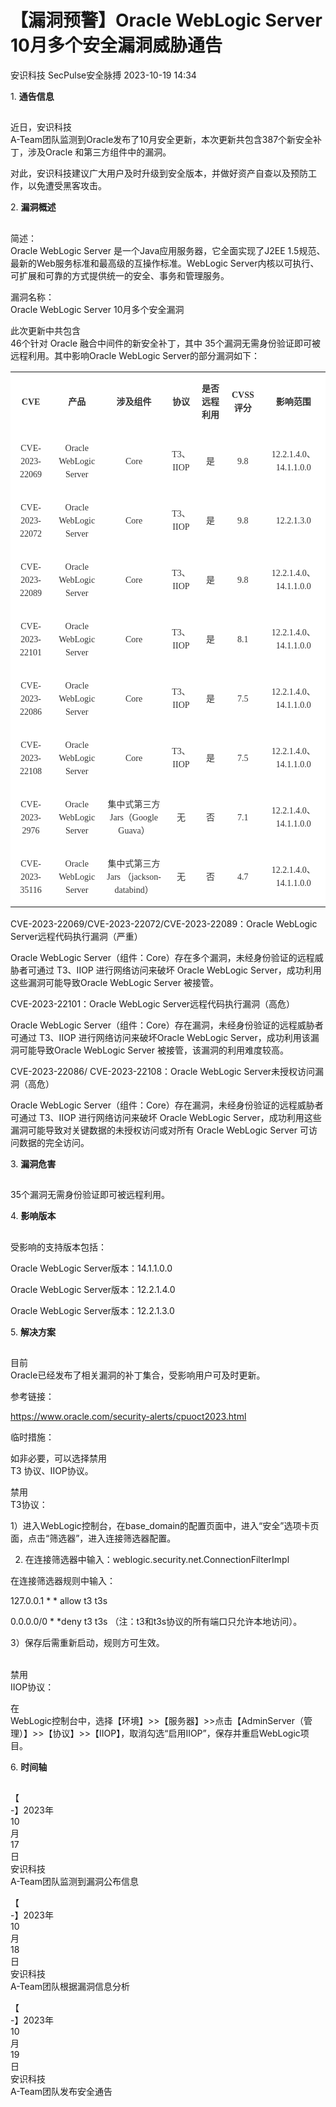 #  【漏洞预警】Oracle WebLogic Server 10月多个安全漏洞威胁通告   
安识科技  SecPulse安全脉搏   2023-10-19 14:34  
  
1. **通告信息**  
  
  
##   
  
近日，安识科技  
A-Team团队监测到Oracle发布了10月安全更新，本次更新共包含387个新安全补丁，涉及Oracle 和第三方组件中的漏洞。  
  
对此，安识科技建议广大用户及时升级到安全版本，并做好资产自查以及预防工作，以免遭受黑客攻击。  
  
2. **漏洞概述**  
  
  
##   
  
简述：  
Oracle WebLogic Server 是一个Java应用服务器，它全面实现了J2EE 1.5规范、最新的Web服务标准和最高级的互操作标准。WebLogic Server内核以可执行、可扩展和可靠的方式提供统一的安全、事务和管理服务。  
  
漏洞名称：  
Oracle WebLogic Server 10月多个安全漏洞  
  
此次更新中共包含  
46个针对 Oracle 融合中间件的新安全补丁，其中 35个漏洞无需身份验证即可被远程利用。其中影响Oracle WebLogic Server的部分漏洞如下：  
<table><tbody><tr><td width="56" valign="center" style="padding: 0pt 5.25pt;border-width: 2.25pt 1.5pt 1.5pt 2.25pt;border-color: windowtext;background: rgb(255, 255, 255);"><p style="text-align:center;line-height:15.7500pt;"><strong><span style="font-family: 微软雅黑;color: rgb(51, 51, 51);font-size: 10.5pt;"><span style="font-family:微软雅黑;">CVE</span></span></strong><span style="font-family:微软雅黑;mso-bidi-font-family:宋体;color:rgb(51,51,51);font-size:10.5000pt;"><o:p></o:p></span></p></td><td width="71" valign="center" style="padding: 0pt 5.25pt;border-left: none;border-right-width: 1.5pt;border-right-color: windowtext;border-top-width: 2.25pt;border-top-color: windowtext;border-bottom-width: 1.5pt;border-bottom-color: windowtext;background: rgb(255, 255, 255);"><p style="text-align:center;line-height:15.7500pt;"><strong><span style="font-family: 微软雅黑;color: rgb(51, 51, 51);font-size: 10.5pt;"><span style="font-family:微软雅黑;">产品</span></span></strong><span style="font-family:微软雅黑;mso-bidi-font-family:宋体;color:rgb(51,51,51);font-size:10.5000pt;"><o:p></o:p></span></p></td><td width="85" valign="center" style="padding: 0pt 5.25pt;border-left: none;border-right-width: 1.5pt;border-right-color: windowtext;border-top-width: 2.25pt;border-top-color: windowtext;border-bottom-width: 1.5pt;border-bottom-color: windowtext;background: rgb(255, 255, 255);"><p style="text-align:center;line-height:15.7500pt;"><strong><span style="font-family: 微软雅黑;color: rgb(51, 51, 51);font-size: 10.5pt;"><span style="font-family:微软雅黑;">涉及组件</span></span></strong><span style="font-family:微软雅黑;mso-bidi-font-family:宋体;color:rgb(51,51,51);font-size:10.5000pt;"><o:p></o:p></span></p></td><td width="38" valign="center" style="padding: 0pt 5.25pt;border-left: none;border-right-width: 1.5pt;border-right-color: windowtext;border-top-width: 2.25pt;border-top-color: windowtext;border-bottom-width: 1.5pt;border-bottom-color: windowtext;background: rgb(255, 255, 255);"><p style="text-align:center;line-height:15.7500pt;"><strong><span style="font-family: 微软雅黑;color: rgb(51, 51, 51);font-size: 10.5pt;"><span style="font-family:微软雅黑;">协议</span></span></strong><span style="font-family:微软雅黑;mso-bidi-font-family:宋体;color:rgb(51,51,51);font-size:10.5000pt;"><o:p></o:p></span></p></td><td width="35" valign="center" style="padding: 0pt 5.25pt;border-left: none;border-right-width: 1.5pt;border-right-color: windowtext;border-top-width: 2.25pt;border-top-color: windowtext;border-bottom-width: 1.5pt;border-bottom-color: windowtext;background: rgb(255, 255, 255);"><p style="text-align:center;line-height:15.7500pt;"><strong><span style="font-family: 微软雅黑;color: rgb(51, 51, 51);font-size: 10.5pt;"><span style="font-family:微软雅黑;">是否远程利用</span></span></strong><span style="font-family:微软雅黑;mso-bidi-font-family:宋体;color:rgb(51,51,51);font-size:10.5000pt;"><o:p></o:p></span></p></td><td width="48" valign="center" style="padding: 0pt 5.25pt;border-left: none;border-right-width: 1.5pt;border-right-color: windowtext;border-top-width: 2.25pt;border-top-color: windowtext;border-bottom-width: 1.5pt;border-bottom-color: windowtext;background: rgb(255, 255, 255);"><p style="text-align:center;line-height:15.7500pt;"><strong><span style="font-family: 微软雅黑;color: rgb(51, 51, 51);font-size: 10.5pt;"><span style="font-family:微软雅黑;">CVSS评分</span></span></strong><span style="font-family:微软雅黑;mso-bidi-font-family:宋体;color:rgb(51,51,51);font-size:10.5000pt;"><o:p></o:p></span></p></td><td width="94" valign="center" style="padding: 0pt 5.25pt;border-left: none;border-right-width: 2.25pt;border-right-color: windowtext;border-top-width: 2.25pt;border-top-color: windowtext;border-bottom-width: 1.5pt;border-bottom-color: windowtext;background: rgb(255, 255, 255);"><p style="text-align:center;line-height:15.7500pt;"><strong><span style="font-family: 微软雅黑;color: rgb(51, 51, 51);font-size: 10.5pt;"><span style="font-family:微软雅黑;">影响范围</span></span></strong><span style="font-family:微软雅黑;mso-bidi-font-family:宋体;color:rgb(51,51,51);font-size:10.5000pt;"><o:p></o:p></span></p></td></tr><tr><td width="56" valign="center" style="padding: 0pt 5.25pt;border-left-width: 2.25pt;border-left-color: windowtext;border-right-width: 1.5pt;border-right-color: windowtext;border-top: none;border-bottom-width: 1.5pt;border-bottom-color: windowtext;background: rgb(255, 255, 255);"><p style="text-align:center;line-height:15.7500pt;"><span style="font-family:微软雅黑;mso-bidi-font-family:宋体;color:rgb(51,51,51);font-size:10.5000pt;"><span style="font-family:微软雅黑;">CVE-2023-22069</span></span><span style="font-family:微软雅黑;mso-bidi-font-family:宋体;color:rgb(51,51,51);font-size:10.5000pt;"><o:p></o:p></span></p></td><td width="71" valign="center" style="padding: 0pt 5.25pt;border-left: none;border-right-width: 1.5pt;border-right-color: windowtext;border-top: none;border-bottom-width: 1.5pt;border-bottom-color: windowtext;background: rgb(255, 255, 255);"><p style="text-align:center;line-height:15.7500pt;"><span style="font-family:微软雅黑;mso-bidi-font-family:宋体;color:rgb(51,51,51);font-size:10.5000pt;"><span style="font-family:微软雅黑;">Oracle WebLogic Server</span></span><span style="font-family:微软雅黑;mso-bidi-font-family:宋体;color:rgb(51,51,51);font-size:10.5000pt;"><o:p></o:p></span></p></td><td width="85" valign="center" style="padding: 0pt 5.25pt;border-left: none;border-right-width: 1.5pt;border-right-color: windowtext;border-top: none;border-bottom-width: 1.5pt;border-bottom-color: windowtext;background: rgb(255, 255, 255);"><p style="text-align:center;line-height:15.7500pt;"><span style="font-family:微软雅黑;mso-bidi-font-family:宋体;color:rgb(51,51,51);font-size:10.5000pt;"><span style="font-family:微软雅黑;">Core</span></span><span style="font-family:微软雅黑;mso-bidi-font-family:宋体;color:rgb(51,51,51);font-size:10.5000pt;"><o:p></o:p></span></p></td><td width="38" valign="center" style="padding: 0pt 5.25pt;border-left: none;border-right-width: 1.5pt;border-right-color: windowtext;border-top: none;border-bottom-width: 1.5pt;border-bottom-color: windowtext;background: rgb(255, 255, 255);"><p style="text-align:center;line-height:15.7500pt;"><span style="font-family:微软雅黑;mso-bidi-font-family:宋体;color:rgb(51,51,51);font-size:10.5000pt;"><span style="font-family:微软雅黑;">T3、IIOP</span></span><span style="font-family:微软雅黑;mso-bidi-font-family:宋体;color:rgb(51,51,51);font-size:10.5000pt;"><o:p></o:p></span></p></td><td width="35" valign="center" style="padding: 0pt 5.25pt;border-left: none;border-right-width: 1.5pt;border-right-color: windowtext;border-top: none;border-bottom-width: 1.5pt;border-bottom-color: windowtext;background: rgb(255, 255, 255);"><p style="text-align:center;line-height:15.7500pt;"><span style="font-family:微软雅黑;mso-bidi-font-family:宋体;color:rgb(51,51,51);font-size:10.5000pt;"><span style="font-family:微软雅黑;">是</span></span><span style="font-family:微软雅黑;mso-bidi-font-family:宋体;color:rgb(51,51,51);font-size:10.5000pt;"><o:p></o:p></span></p></td><td width="48" valign="center" style="padding: 0pt 5.25pt;border-left: none;border-right-width: 1.5pt;border-right-color: windowtext;border-top: none;border-bottom-width: 1.5pt;border-bottom-color: windowtext;background: rgb(255, 255, 255);"><p style="text-align:center;line-height:15.7500pt;"><span style="font-family:微软雅黑;mso-bidi-font-family:宋体;color:rgb(51,51,51);font-size:10.5000pt;"><span style="font-family:微软雅黑;">9.8</span></span><span style="font-family:微软雅黑;mso-bidi-font-family:宋体;color:rgb(51,51,51);font-size:10.5000pt;"><o:p></o:p></span></p></td><td width="94" valign="center" style="padding: 0pt 5.25pt;border-left: none;border-right-width: 2.25pt;border-right-color: windowtext;border-top: none;border-bottom-width: 1.5pt;border-bottom-color: windowtext;background: rgb(255, 255, 255);"><p style="text-align:center;line-height:15.7500pt;"><span style="font-family:微软雅黑;mso-bidi-font-family:宋体;color:rgb(51,51,51);font-size:10.5000pt;"><span style="font-family:微软雅黑;">12.2.1.4.0、14.1.1.0.0</span></span><span style="font-family:微软雅黑;mso-bidi-font-family:宋体;color:rgb(51,51,51);font-size:10.5000pt;"><o:p></o:p></span></p></td></tr><tr><td width="56" valign="center" style="padding: 0pt 5.25pt;border-left-width: 2.25pt;border-left-color: windowtext;border-right-width: 1.5pt;border-right-color: windowtext;border-top: none;border-bottom-width: 1.5pt;border-bottom-color: windowtext;background: rgb(255, 255, 255);"><p style="text-align:center;line-height:15.7500pt;"><span style="font-family:微软雅黑;mso-bidi-font-family:宋体;color:rgb(51,51,51);font-size:10.5000pt;"><span style="font-family:微软雅黑;">CVE-2023-22072</span></span><span style="font-family:微软雅黑;mso-bidi-font-family:宋体;color:rgb(51,51,51);font-size:10.5000pt;"><o:p></o:p></span></p></td><td width="71" valign="center" style="padding: 0pt 5.25pt;border-left: none;border-right-width: 1.5pt;border-right-color: windowtext;border-top: none;border-bottom-width: 1.5pt;border-bottom-color: windowtext;background: rgb(255, 255, 255);"><p style="text-align:center;line-height:15.7500pt;"><span style="font-family:微软雅黑;mso-bidi-font-family:宋体;color:rgb(51,51,51);font-size:10.5000pt;"><span style="font-family:微软雅黑;">Oracle WebLogic Server</span></span><span style="font-family:微软雅黑;mso-bidi-font-family:宋体;color:rgb(51,51,51);font-size:10.5000pt;"><o:p></o:p></span></p></td><td width="85" valign="center" style="padding: 0pt 5.25pt;border-left: none;border-right-width: 1.5pt;border-right-color: windowtext;border-top: none;border-bottom-width: 1.5pt;border-bottom-color: windowtext;background: rgb(255, 255, 255);"><p style="text-align:center;line-height:15.7500pt;"><span style="font-family:微软雅黑;mso-bidi-font-family:宋体;color:rgb(51,51,51);font-size:10.5000pt;"><span style="font-family:微软雅黑;">Core</span></span><span style="font-family:微软雅黑;mso-bidi-font-family:宋体;color:rgb(51,51,51);font-size:10.5000pt;"><o:p></o:p></span></p></td><td width="38" valign="center" style="padding: 0pt 5.25pt;border-left: none;border-right-width: 1.5pt;border-right-color: windowtext;border-top: none;border-bottom-width: 1.5pt;border-bottom-color: windowtext;background: rgb(255, 255, 255);"><p style="text-align:center;line-height:15.7500pt;"><span style="font-family:微软雅黑;mso-bidi-font-family:宋体;color:rgb(51,51,51);font-size:10.5000pt;"><span style="font-family:微软雅黑;">T3、IIOP</span></span><span style="font-family:微软雅黑;mso-bidi-font-family:宋体;color:rgb(51,51,51);font-size:10.5000pt;"><o:p></o:p></span></p></td><td width="35" valign="center" style="padding: 0pt 5.25pt;border-left: none;border-right-width: 1.5pt;border-right-color: windowtext;border-top: none;border-bottom-width: 1.5pt;border-bottom-color: windowtext;background: rgb(255, 255, 255);"><p style="text-align:center;line-height:15.7500pt;"><span style="font-family:微软雅黑;mso-bidi-font-family:宋体;color:rgb(51,51,51);font-size:10.5000pt;"><span style="font-family:微软雅黑;">是</span></span><span style="font-family:微软雅黑;mso-bidi-font-family:宋体;color:rgb(51,51,51);font-size:10.5000pt;"><o:p></o:p></span></p></td><td width="48" valign="center" style="padding: 0pt 5.25pt;border-left: none;border-right-width: 1.5pt;border-right-color: windowtext;border-top: none;border-bottom-width: 1.5pt;border-bottom-color: windowtext;background: rgb(255, 255, 255);"><p style="text-align:center;line-height:15.7500pt;"><span style="font-family:微软雅黑;mso-bidi-font-family:宋体;color:rgb(51,51,51);font-size:10.5000pt;"><span style="font-family:微软雅黑;">9.8</span></span><span style="font-family:微软雅黑;mso-bidi-font-family:宋体;color:rgb(51,51,51);font-size:10.5000pt;"><o:p></o:p></span></p></td><td width="94" valign="center" style="padding: 0pt 5.25pt;border-left: none;border-right-width: 2.25pt;border-right-color: windowtext;border-top: none;border-bottom-width: 1.5pt;border-bottom-color: windowtext;background: rgb(255, 255, 255);"><p style="text-align:center;line-height:15.7500pt;"><span style="font-family:微软雅黑;mso-bidi-font-family:宋体;color:rgb(51,51,51);font-size:10.5000pt;"><span style="font-family:微软雅黑;">12.2.1.3.0</span></span><span style="font-family:微软雅黑;mso-bidi-font-family:宋体;color:rgb(51,51,51);font-size:10.5000pt;"><o:p></o:p></span></p></td></tr><tr><td width="56" valign="center" style="padding: 0pt 5.25pt;border-left-width: 2.25pt;border-left-color: windowtext;border-right-width: 1.5pt;border-right-color: windowtext;border-top: none;border-bottom-width: 1.5pt;border-bottom-color: windowtext;background: rgb(255, 255, 255);"><p style="text-align:center;line-height:15.7500pt;"><span style="font-family:微软雅黑;mso-bidi-font-family:宋体;color:rgb(51,51,51);font-size:10.5000pt;"><span style="font-family:微软雅黑;">CVE-2023-22089</span></span><span style="font-family:微软雅黑;mso-bidi-font-family:宋体;color:rgb(51,51,51);font-size:10.5000pt;"><o:p></o:p></span></p></td><td width="71" valign="center" style="padding: 0pt 5.25pt;border-left: none;border-right-width: 1.5pt;border-right-color: windowtext;border-top: none;border-bottom-width: 1.5pt;border-bottom-color: windowtext;background: rgb(255, 255, 255);"><p style="text-align:center;line-height:15.7500pt;"><span style="font-family:微软雅黑;mso-bidi-font-family:宋体;color:rgb(51,51,51);font-size:10.5000pt;"><span style="font-family:微软雅黑;">Oracle WebLogic Server</span></span><span style="font-family:微软雅黑;mso-bidi-font-family:宋体;color:rgb(51,51,51);font-size:10.5000pt;"><o:p></o:p></span></p></td><td width="85" valign="center" style="padding: 0pt 5.25pt;border-left: none;border-right-width: 1.5pt;border-right-color: windowtext;border-top: none;border-bottom-width: 1.5pt;border-bottom-color: windowtext;background: rgb(255, 255, 255);"><p style="text-align:center;line-height:15.7500pt;"><span style="font-family:微软雅黑;mso-bidi-font-family:宋体;color:rgb(51,51,51);font-size:10.5000pt;"><span style="font-family:微软雅黑;">Core</span></span><span style="font-family:微软雅黑;mso-bidi-font-family:宋体;color:rgb(51,51,51);font-size:10.5000pt;"><o:p></o:p></span></p></td><td width="38" valign="center" style="padding: 0pt 5.25pt;border-left: none;border-right-width: 1.5pt;border-right-color: windowtext;border-top: none;border-bottom-width: 1.5pt;border-bottom-color: windowtext;background: rgb(255, 255, 255);"><p style="text-align:center;line-height:15.7500pt;"><span style="font-family:微软雅黑;mso-bidi-font-family:宋体;color:rgb(51,51,51);font-size:10.5000pt;"><span style="font-family:微软雅黑;">T3、IIOP</span></span><span style="font-family:微软雅黑;mso-bidi-font-family:宋体;color:rgb(51,51,51);font-size:10.5000pt;"><o:p></o:p></span></p></td><td width="35" valign="center" style="padding: 0pt 5.25pt;border-left: none;border-right-width: 1.5pt;border-right-color: windowtext;border-top: none;border-bottom-width: 1.5pt;border-bottom-color: windowtext;background: rgb(255, 255, 255);"><p style="text-align:center;line-height:15.7500pt;"><span style="font-family:微软雅黑;mso-bidi-font-family:宋体;color:rgb(51,51,51);font-size:10.5000pt;"><span style="font-family:微软雅黑;">是</span></span><span style="font-family:微软雅黑;mso-bidi-font-family:宋体;color:rgb(51,51,51);font-size:10.5000pt;"><o:p></o:p></span></p></td><td width="48" valign="center" style="padding: 0pt 5.25pt;border-left: none;border-right-width: 1.5pt;border-right-color: windowtext;border-top: none;border-bottom-width: 1.5pt;border-bottom-color: windowtext;background: rgb(255, 255, 255);"><p style="text-align:center;line-height:15.7500pt;"><span style="font-family:微软雅黑;mso-bidi-font-family:宋体;color:rgb(51,51,51);font-size:10.5000pt;"><span style="font-family:微软雅黑;">9.8</span></span><span style="font-family:微软雅黑;mso-bidi-font-family:宋体;color:rgb(51,51,51);font-size:10.5000pt;"><o:p></o:p></span></p></td><td width="94" valign="center" style="padding: 0pt 5.25pt;border-left: none;border-right-width: 2.25pt;border-right-color: windowtext;border-top: none;border-bottom-width: 1.5pt;border-bottom-color: windowtext;background: rgb(255, 255, 255);"><p style="text-align:center;line-height:15.7500pt;"><span style="font-family:微软雅黑;mso-bidi-font-family:宋体;color:rgb(51,51,51);font-size:10.5000pt;"><span style="font-family:微软雅黑;">12.2.1.4.0、14.1.1.0.0</span></span><span style="font-family:微软雅黑;mso-bidi-font-family:宋体;color:rgb(51,51,51);font-size:10.5000pt;"><o:p></o:p></span></p></td></tr><tr><td width="56" valign="center" style="padding: 0pt 5.25pt;border-left-width: 2.25pt;border-left-color: windowtext;border-right-width: 1.5pt;border-right-color: windowtext;border-top: none;border-bottom-width: 1.5pt;border-bottom-color: windowtext;background: rgb(255, 255, 255);"><p style="text-align:center;line-height:15.7500pt;"><span style="font-family:微软雅黑;mso-bidi-font-family:宋体;color:rgb(51,51,51);font-size:10.5000pt;"><span style="font-family:微软雅黑;">CVE-2023-22101</span></span><span style="font-family:微软雅黑;mso-bidi-font-family:宋体;color:rgb(51,51,51);font-size:10.5000pt;"><o:p></o:p></span></p></td><td width="71" valign="center" style="padding: 0pt 5.25pt;border-left: none;border-right-width: 1.5pt;border-right-color: windowtext;border-top: none;border-bottom-width: 1.5pt;border-bottom-color: windowtext;background: rgb(255, 255, 255);"><p style="text-align:center;line-height:15.7500pt;"><span style="font-family:微软雅黑;mso-bidi-font-family:宋体;color:rgb(51,51,51);font-size:10.5000pt;"><span style="font-family:微软雅黑;">Oracle WebLogic Server</span></span><span style="font-family:微软雅黑;mso-bidi-font-family:宋体;color:rgb(51,51,51);font-size:10.5000pt;"><o:p></o:p></span></p></td><td width="85" valign="center" style="padding: 0pt 5.25pt;border-left: none;border-right-width: 1.5pt;border-right-color: windowtext;border-top: none;border-bottom-width: 1.5pt;border-bottom-color: windowtext;background: rgb(255, 255, 255);"><p style="text-align:center;line-height:15.7500pt;"><span style="font-family:微软雅黑;mso-bidi-font-family:宋体;color:rgb(51,51,51);font-size:10.5000pt;"><span style="font-family:微软雅黑;">Core</span></span><span style="font-family:微软雅黑;mso-bidi-font-family:宋体;color:rgb(51,51,51);font-size:10.5000pt;"><o:p></o:p></span></p></td><td width="38" valign="center" style="padding: 0pt 5.25pt;border-left: none;border-right-width: 1.5pt;border-right-color: windowtext;border-top: none;border-bottom-width: 1.5pt;border-bottom-color: windowtext;background: rgb(255, 255, 255);"><p style="text-align:center;line-height:15.7500pt;"><span style="font-family:微软雅黑;mso-bidi-font-family:宋体;color:rgb(51,51,51);font-size:10.5000pt;"><span style="font-family:微软雅黑;">T3、IIOP</span></span><span style="font-family:微软雅黑;mso-bidi-font-family:宋体;color:rgb(51,51,51);font-size:10.5000pt;"><o:p></o:p></span></p></td><td width="35" valign="center" style="padding: 0pt 5.25pt;border-left: none;border-right-width: 1.5pt;border-right-color: windowtext;border-top: none;border-bottom-width: 1.5pt;border-bottom-color: windowtext;background: rgb(255, 255, 255);"><p style="text-align:center;line-height:15.7500pt;"><span style="font-family:微软雅黑;mso-bidi-font-family:宋体;color:rgb(51,51,51);font-size:10.5000pt;"><span style="font-family:微软雅黑;">是</span></span><span style="font-family:微软雅黑;mso-bidi-font-family:宋体;color:rgb(51,51,51);font-size:10.5000pt;"><o:p></o:p></span></p></td><td width="48" valign="center" style="padding: 0pt 5.25pt;border-left: none;border-right-width: 1.5pt;border-right-color: windowtext;border-top: none;border-bottom-width: 1.5pt;border-bottom-color: windowtext;background: rgb(255, 255, 255);"><p style="text-align:center;line-height:15.7500pt;"><span style="font-family:微软雅黑;mso-bidi-font-family:宋体;color:rgb(51,51,51);font-size:10.5000pt;"><span style="font-family:微软雅黑;">8.1</span></span><span style="font-family:微软雅黑;mso-bidi-font-family:宋体;color:rgb(51,51,51);font-size:10.5000pt;"><o:p></o:p></span></p></td><td width="94" valign="center" style="padding: 0pt 5.25pt;border-left: none;border-right-width: 2.25pt;border-right-color: windowtext;border-top: none;border-bottom-width: 1.5pt;border-bottom-color: windowtext;background: rgb(255, 255, 255);"><p style="text-align:center;line-height:15.7500pt;"><span style="font-family:微软雅黑;mso-bidi-font-family:宋体;color:rgb(51,51,51);font-size:10.5000pt;"><span style="font-family:微软雅黑;">12.2.1.4.0、14.1.1.0.0</span></span><span style="font-family:微软雅黑;mso-bidi-font-family:宋体;color:rgb(51,51,51);font-size:10.5000pt;"><o:p></o:p></span></p></td></tr><tr><td width="56" valign="center" style="padding: 0pt 5.25pt;border-left-width: 2.25pt;border-left-color: windowtext;border-right-width: 1.5pt;border-right-color: windowtext;border-top: none;border-bottom-width: 1.5pt;border-bottom-color: windowtext;background: rgb(255, 255, 255);"><p style="text-align:center;line-height:15.7500pt;"><span style="font-family:微软雅黑;mso-bidi-font-family:宋体;color:rgb(51,51,51);font-size:10.5000pt;"><span style="font-family:微软雅黑;">CVE-2023-22086</span></span><span style="font-family:微软雅黑;mso-bidi-font-family:宋体;color:rgb(51,51,51);font-size:10.5000pt;"><o:p></o:p></span></p></td><td width="71" valign="center" style="padding: 0pt 5.25pt;border-left: none;border-right-width: 1.5pt;border-right-color: windowtext;border-top: none;border-bottom-width: 1.5pt;border-bottom-color: windowtext;background: rgb(255, 255, 255);"><p style="text-align:center;line-height:15.7500pt;"><span style="font-family:微软雅黑;mso-bidi-font-family:宋体;color:rgb(51,51,51);font-size:10.5000pt;"><span style="font-family:微软雅黑;">Oracle WebLogic Server</span></span><span style="font-family:微软雅黑;mso-bidi-font-family:宋体;color:rgb(51,51,51);font-size:10.5000pt;"><o:p></o:p></span></p></td><td width="85" valign="center" style="padding: 0pt 5.25pt;border-left: none;border-right-width: 1.5pt;border-right-color: windowtext;border-top: none;border-bottom-width: 1.5pt;border-bottom-color: windowtext;background: rgb(255, 255, 255);"><p style="text-align:center;line-height:15.7500pt;"><span style="font-family:微软雅黑;mso-bidi-font-family:宋体;color:rgb(51,51,51);font-size:10.5000pt;"><span style="font-family:微软雅黑;">Core</span></span><span style="font-family:微软雅黑;mso-bidi-font-family:宋体;color:rgb(51,51,51);font-size:10.5000pt;"><o:p></o:p></span></p></td><td width="38" valign="center" style="padding: 0pt 5.25pt;border-left: none;border-right-width: 1.5pt;border-right-color: windowtext;border-top: none;border-bottom-width: 1.5pt;border-bottom-color: windowtext;background: rgb(255, 255, 255);"><p style="text-align:center;line-height:15.7500pt;"><span style="font-family:微软雅黑;mso-bidi-font-family:宋体;color:rgb(51,51,51);font-size:10.5000pt;"><span style="font-family:微软雅黑;">T3、IIOP</span></span><span style="font-family:微软雅黑;mso-bidi-font-family:宋体;color:rgb(51,51,51);font-size:10.5000pt;"><o:p></o:p></span></p></td><td width="35" valign="center" style="padding: 0pt 5.25pt;border-left: none;border-right-width: 1.5pt;border-right-color: windowtext;border-top: none;border-bottom-width: 1.5pt;border-bottom-color: windowtext;background: rgb(255, 255, 255);"><p style="text-align:center;line-height:15.7500pt;"><span style="font-family:微软雅黑;mso-bidi-font-family:宋体;color:rgb(51,51,51);font-size:10.5000pt;"><span style="font-family:微软雅黑;">是</span></span><span style="font-family:微软雅黑;mso-bidi-font-family:宋体;color:rgb(51,51,51);font-size:10.5000pt;"><o:p></o:p></span></p></td><td width="48" valign="center" style="padding: 0pt 5.25pt;border-left: none;border-right-width: 1.5pt;border-right-color: windowtext;border-top: none;border-bottom-width: 1.5pt;border-bottom-color: windowtext;background: rgb(255, 255, 255);"><p style="text-align:center;line-height:15.7500pt;"><span style="font-family:微软雅黑;mso-bidi-font-family:宋体;color:rgb(51,51,51);font-size:10.5000pt;"><span style="font-family:微软雅黑;">7.5</span></span><span style="font-family:微软雅黑;mso-bidi-font-family:宋体;color:rgb(51,51,51);font-size:10.5000pt;"><o:p></o:p></span></p></td><td width="94" valign="center" style="padding: 0pt 5.25pt;border-left: none;border-right-width: 2.25pt;border-right-color: windowtext;border-top: none;border-bottom-width: 1.5pt;border-bottom-color: windowtext;background: rgb(255, 255, 255);"><p style="text-align:center;line-height:15.7500pt;"><span style="font-family:微软雅黑;mso-bidi-font-family:宋体;color:rgb(51,51,51);font-size:10.5000pt;"><span style="font-family:微软雅黑;">12.2.1.4.0、14.1.1.0.0</span></span><span style="font-family:微软雅黑;mso-bidi-font-family:宋体;color:rgb(51,51,51);font-size:10.5000pt;"><o:p></o:p></span></p></td></tr><tr><td width="56" valign="center" style="padding: 0pt 5.25pt;border-left-width: 2.25pt;border-left-color: windowtext;border-right-width: 1.5pt;border-right-color: windowtext;border-top: none;border-bottom-width: 1.5pt;border-bottom-color: windowtext;background: rgb(255, 255, 255);"><p style="text-align:center;line-height:15.7500pt;"><span style="font-family:微软雅黑;mso-bidi-font-family:宋体;color:rgb(51,51,51);font-size:10.5000pt;"><span style="font-family:微软雅黑;">CVE-2023-22108</span></span><span style="font-family:微软雅黑;mso-bidi-font-family:宋体;color:rgb(51,51,51);font-size:10.5000pt;"><o:p></o:p></span></p></td><td width="71" valign="center" style="padding: 0pt 5.25pt;border-left: none;border-right-width: 1.5pt;border-right-color: windowtext;border-top: none;border-bottom-width: 1.5pt;border-bottom-color: windowtext;background: rgb(255, 255, 255);"><p style="text-align:center;line-height:15.7500pt;"><span style="font-family:微软雅黑;mso-bidi-font-family:宋体;color:rgb(51,51,51);font-size:10.5000pt;"><span style="font-family:微软雅黑;">Oracle WebLogic Server</span></span><span style="font-family:微软雅黑;mso-bidi-font-family:宋体;color:rgb(51,51,51);font-size:10.5000pt;"><o:p></o:p></span></p></td><td width="85" valign="center" style="padding: 0pt 5.25pt;border-left: none;border-right-width: 1.5pt;border-right-color: windowtext;border-top: none;border-bottom-width: 1.5pt;border-bottom-color: windowtext;background: rgb(255, 255, 255);"><p style="text-align:center;line-height:15.7500pt;"><span style="font-family:微软雅黑;mso-bidi-font-family:宋体;color:rgb(51,51,51);font-size:10.5000pt;"><span style="font-family:微软雅黑;">Core</span></span><span style="font-family:微软雅黑;mso-bidi-font-family:宋体;color:rgb(51,51,51);font-size:10.5000pt;"><o:p></o:p></span></p></td><td width="38" valign="center" style="padding: 0pt 5.25pt;border-left: none;border-right-width: 1.5pt;border-right-color: windowtext;border-top: none;border-bottom-width: 1.5pt;border-bottom-color: windowtext;background: rgb(255, 255, 255);"><p style="text-align:center;line-height:15.7500pt;"><span style="font-family:微软雅黑;mso-bidi-font-family:宋体;color:rgb(51,51,51);font-size:10.5000pt;"><span style="font-family:微软雅黑;">T3、IIOP</span></span><span style="font-family:微软雅黑;mso-bidi-font-family:宋体;color:rgb(51,51,51);font-size:10.5000pt;"><o:p></o:p></span></p></td><td width="35" valign="center" style="padding: 0pt 5.25pt;border-left: none;border-right-width: 1.5pt;border-right-color: windowtext;border-top: none;border-bottom-width: 1.5pt;border-bottom-color: windowtext;background: rgb(255, 255, 255);"><p style="text-align:center;line-height:15.7500pt;"><span style="font-family:微软雅黑;mso-bidi-font-family:宋体;color:rgb(51,51,51);font-size:10.5000pt;"><span style="font-family:微软雅黑;">是</span></span><span style="font-family:微软雅黑;mso-bidi-font-family:宋体;color:rgb(51,51,51);font-size:10.5000pt;"><o:p></o:p></span></p></td><td width="48" valign="center" style="padding: 0pt 5.25pt;border-left: none;border-right-width: 1.5pt;border-right-color: windowtext;border-top: none;border-bottom-width: 1.5pt;border-bottom-color: windowtext;background: rgb(255, 255, 255);"><p style="text-align:center;line-height:15.7500pt;"><span style="font-family:微软雅黑;mso-bidi-font-family:宋体;color:rgb(51,51,51);font-size:10.5000pt;"><span style="font-family:微软雅黑;">7.5</span></span><span style="font-family:微软雅黑;mso-bidi-font-family:宋体;color:rgb(51,51,51);font-size:10.5000pt;"><o:p></o:p></span></p></td><td width="94" valign="center" style="padding: 0pt 5.25pt;border-left: none;border-right-width: 2.25pt;border-right-color: windowtext;border-top: none;border-bottom-width: 1.5pt;border-bottom-color: windowtext;background: rgb(255, 255, 255);"><p style="text-align:center;line-height:15.7500pt;"><span style="font-family:微软雅黑;mso-bidi-font-family:宋体;color:rgb(51,51,51);font-size:10.5000pt;"><span style="font-family:微软雅黑;">12.2.1.4.0、14.1.1.0.0</span></span><span style="font-family:微软雅黑;mso-bidi-font-family:宋体;color:rgb(51,51,51);font-size:10.5000pt;"><o:p></o:p></span></p></td></tr><tr><td width="56" valign="center" style="padding: 0pt 5.25pt;border-left-width: 2.25pt;border-left-color: windowtext;border-right-width: 1.5pt;border-right-color: windowtext;border-top: none;border-bottom-width: 1.5pt;border-bottom-color: windowtext;background: rgb(255, 255, 255);"><p style="text-align:center;line-height:15.7500pt;"><span style="font-family:微软雅黑;mso-bidi-font-family:宋体;color:rgb(51,51,51);font-size:10.5000pt;"><span style="font-family:微软雅黑;">CVE-2023-2976</span></span><span style="font-family:微软雅黑;mso-bidi-font-family:宋体;color:rgb(51,51,51);font-size:10.5000pt;"><o:p></o:p></span></p></td><td width="71" valign="center" style="padding: 0pt 5.25pt;border-left: none;border-right-width: 1.5pt;border-right-color: windowtext;border-top: none;border-bottom-width: 1.5pt;border-bottom-color: windowtext;background: rgb(255, 255, 255);"><p style="text-align:center;line-height:15.7500pt;"><span style="font-family:微软雅黑;mso-bidi-font-family:宋体;color:rgb(51,51,51);font-size:10.5000pt;"><span style="font-family:微软雅黑;">Oracle WebLogic Server</span></span><span style="font-family:微软雅黑;mso-bidi-font-family:宋体;color:rgb(51,51,51);font-size:10.5000pt;"><o:p></o:p></span></p></td><td width="85" valign="center" style="padding: 0pt 5.25pt;border-left: none;border-right-width: 1.5pt;border-right-color: windowtext;border-top: none;border-bottom-width: 1.5pt;border-bottom-color: windowtext;background: rgb(255, 255, 255);"><p style="text-align:center;line-height:15.7500pt;"><span style="font-family:微软雅黑;mso-bidi-font-family:宋体;color:rgb(51,51,51);font-size:10.5000pt;"><span style="font-family:微软雅黑;">集中式第三方</span><span style="font-family:微软雅黑;">Jars（Google Guava）</span></span><span style="font-family:微软雅黑;mso-bidi-font-family:宋体;color:rgb(51,51,51);font-size:10.5000pt;"><o:p></o:p></span></p></td><td width="38" valign="center" style="padding: 0pt 5.25pt;border-left: none;border-right-width: 1.5pt;border-right-color: windowtext;border-top: none;border-bottom-width: 1.5pt;border-bottom-color: windowtext;background: rgb(255, 255, 255);"><p style="text-align:center;line-height:15.7500pt;"><span style="font-family:微软雅黑;mso-bidi-font-family:宋体;color:rgb(51,51,51);font-size:10.5000pt;"><span style="font-family:微软雅黑;">无</span></span><span style="font-family:微软雅黑;mso-bidi-font-family:宋体;color:rgb(51,51,51);font-size:10.5000pt;"><o:p></o:p></span></p></td><td width="35" valign="center" style="padding: 0pt 5.25pt;border-left: none;border-right-width: 1.5pt;border-right-color: windowtext;border-top: none;border-bottom-width: 1.5pt;border-bottom-color: windowtext;background: rgb(255, 255, 255);"><p style="text-align:center;line-height:15.7500pt;"><span style="font-family:微软雅黑;mso-bidi-font-family:宋体;color:rgb(51,51,51);font-size:10.5000pt;"><span style="font-family:微软雅黑;">否</span></span><span style="font-family:微软雅黑;mso-bidi-font-family:宋体;color:rgb(51,51,51);font-size:10.5000pt;"><o:p></o:p></span></p></td><td width="48" valign="center" style="padding: 0pt 5.25pt;border-left: none;border-right-width: 1.5pt;border-right-color: windowtext;border-top: none;border-bottom-width: 1.5pt;border-bottom-color: windowtext;background: rgb(255, 255, 255);"><p style="text-align:center;line-height:15.7500pt;"><span style="font-family:微软雅黑;mso-bidi-font-family:宋体;color:rgb(51,51,51);font-size:10.5000pt;"><span style="font-family:微软雅黑;">7.1</span></span><span style="font-family:微软雅黑;mso-bidi-font-family:宋体;color:rgb(51,51,51);font-size:10.5000pt;"><o:p></o:p></span></p></td><td width="94" valign="center" style="padding: 0pt 5.25pt;border-left: none;border-right-width: 2.25pt;border-right-color: windowtext;border-top: none;border-bottom-width: 1.5pt;border-bottom-color: windowtext;background: rgb(255, 255, 255);"><p style="text-align:center;line-height:15.7500pt;"><span style="font-family:微软雅黑;mso-bidi-font-family:宋体;color:rgb(51,51,51);font-size:10.5000pt;"><span style="font-family:微软雅黑;">12.2.1.4.0、14.1.1.0.0</span></span><span style="font-family:微软雅黑;mso-bidi-font-family:宋体;color:rgb(51,51,51);font-size:10.5000pt;"><o:p></o:p></span></p></td></tr><tr><td width="56" valign="center" style="padding: 0pt 5.25pt;border-left-width: 2.25pt;border-left-color: windowtext;border-right-width: 1.5pt;border-right-color: windowtext;border-top: none;border-bottom-width: 2.25pt;border-bottom-color: windowtext;background: rgb(255, 255, 255);"><p style="text-align:center;line-height:15.7500pt;"><span style="font-family:微软雅黑;mso-bidi-font-family:宋体;color:rgb(51,51,51);font-size:10.5000pt;"><span style="font-family:微软雅黑;">CVE-2023-35116</span></span><span style="font-family:微软雅黑;mso-bidi-font-family:宋体;color:rgb(51,51,51);font-size:10.5000pt;"><o:p></o:p></span></p></td><td width="71" valign="center" style="padding: 0pt 5.25pt;border-left: none;border-right-width: 1.5pt;border-right-color: windowtext;border-top: none;border-bottom-width: 2.25pt;border-bottom-color: windowtext;background: rgb(255, 255, 255);"><p style="text-align:center;line-height:15.7500pt;"><span style="font-family:微软雅黑;mso-bidi-font-family:宋体;color:rgb(51,51,51);font-size:10.5000pt;"><span style="font-family:微软雅黑;">Oracle WebLogic Server</span></span><span style="font-family:微软雅黑;mso-bidi-font-family:宋体;color:rgb(51,51,51);font-size:10.5000pt;"><o:p></o:p></span></p></td><td width="85" valign="center" style="padding: 0pt 5.25pt;border-left: none;border-right-width: 1.5pt;border-right-color: windowtext;border-top: none;border-bottom-width: 2.25pt;border-bottom-color: windowtext;background: rgb(255, 255, 255);"><p style="text-align:center;line-height:15.7500pt;"><span style="font-family:微软雅黑;mso-bidi-font-family:宋体;color:rgb(51,51,51);font-size:10.5000pt;"><span style="font-family:微软雅黑;">集中式第三方</span><span style="font-family:微软雅黑;">Jars （jackson-databind）</span></span><span style="font-family:微软雅黑;mso-bidi-font-family:宋体;color:rgb(51,51,51);font-size:10.5000pt;"><o:p></o:p></span></p></td><td width="38" valign="center" style="padding: 0pt 5.25pt;border-left: none;border-right-width: 1.5pt;border-right-color: windowtext;border-top: none;border-bottom-width: 2.25pt;border-bottom-color: windowtext;background: rgb(255, 255, 255);"><p style="text-align:center;line-height:15.7500pt;"><span style="font-family:微软雅黑;mso-bidi-font-family:宋体;color:rgb(51,51,51);font-size:10.5000pt;"><span style="font-family:微软雅黑;">无</span></span><span style="font-family:微软雅黑;mso-bidi-font-family:宋体;color:rgb(51,51,51);font-size:10.5000pt;"><o:p></o:p></span></p></td><td width="35" valign="center" style="padding: 0pt 5.25pt;border-left: none;border-right-width: 1.5pt;border-right-color: windowtext;border-top: none;border-bottom-width: 2.25pt;border-bottom-color: windowtext;background: rgb(255, 255, 255);"><p style="text-align:center;line-height:15.7500pt;"><span style="font-family:微软雅黑;mso-bidi-font-family:宋体;color:rgb(51,51,51);font-size:10.5000pt;"><span style="font-family:微软雅黑;">否</span></span><span style="font-family:微软雅黑;mso-bidi-font-family:宋体;color:rgb(51,51,51);font-size:10.5000pt;"><o:p></o:p></span></p></td><td width="48" valign="center" style="padding: 0pt 5.25pt;border-left: none;border-right-width: 1.5pt;border-right-color: windowtext;border-top: none;border-bottom-width: 2.25pt;border-bottom-color: windowtext;background: rgb(255, 255, 255);"><p style="text-align:center;line-height:15.7500pt;"><span style="font-family:微软雅黑;mso-bidi-font-family:宋体;color:rgb(51,51,51);font-size:10.5000pt;"><span style="font-family:微软雅黑;">4.7</span></span><span style="font-family:微软雅黑;mso-bidi-font-family:宋体;color:rgb(51,51,51);font-size:10.5000pt;"><o:p></o:p></span></p></td><td width="94" valign="center" style="padding: 0pt 5.25pt;border-left: none;border-right-width: 2.25pt;border-right-color: windowtext;border-top: none;border-bottom-width: 2.25pt;border-bottom-color: windowtext;background: rgb(255, 255, 255);"><p style="text-align:center;line-height:15.7500pt;"><span style="font-family:微软雅黑;mso-bidi-font-family:宋体;color:rgb(51,51,51);font-size:10.5000pt;"><span style="font-family:微软雅黑;">12.2.1.4.0、14.1.1.0.0</span></span><span style="font-family:微软雅黑;mso-bidi-font-family:宋体;color:rgb(51,51,51);font-size:10.5000pt;"><o:p></o:p></span></p></td></tr></tbody></table>  
CVE-2023-22069/CVE-2023-22072/CVE-2023-22089：Oracle WebLogic Server远程代码执行漏洞（严重）  
  
Oracle WebLogic Server（组件：Core）存在多个漏洞，未经身份验证的远程威胁者可通过 T3、IIOP 进行网络访问来破坏 Oracle WebLogic Server，成功利用这些漏洞可能导致Oracle WebLogic Server 被接管。  
  
CVE-2023-22101：Oracle WebLogic Server远程代码执行漏洞（高危）  
  
Oracle WebLogic Server（组件：Core）存在漏洞，未经身份验证的远程威胁者可通过 T3、IIOP 进行网络访问来破坏Oracle WebLogic Server，成功利用该漏洞可能导致Oracle WebLogic Server 被接管，该漏洞的利用难度较高。  
  
CVE-2023-22086/ CVE-2023-22108：Oracle WebLogic Server未授权访问漏洞（高危）  
  
Oracle WebLogic Server（组件：Core）存在漏洞，未经身份验证的远程威胁者可通过 T3、IIOP 进行网络访问来破坏 Oracle WebLogic Server，成功利用这些漏洞可能导致对关键数据的未授权访问或对所有 Oracle WebLogic Server 可访问数据的完全访问。  
  
3. **漏洞危害**  
  
  
##    
  
35个漏洞无需身份验证即可被远程利用。  
  
4. **影响版本**  
  
  
##   
  
受影响的支持版本包括：  
  
Oracle WebLogic Server版本：14.1.1.0.0  
  
Oracle WebLogic Server版本：12.2.1.4.0  
  
Oracle WebLogic Server版本：12.2.1.3.0  
  
5. **解决方案**  
  
  
##   
  
目前  
Oracle已经发布了相关漏洞的补丁集合，受影响用户可及时更新。  
  
参考链接：  
  
https://www.oracle.com/security-alerts/cpuoct2023.html  
  
临时措施：  
  
如非必要，可以选择禁用  
T3 协议、IIOP协议。  
  
禁用  
T3协议：  
  
1）进入WebLogic控制台，在base_domain的配置页面中，进入“安全”选项卡页面，点击“筛选器”，进入连接筛选器配置。  
  
2) 在连接筛选器中输入：weblogic.security.net.ConnectionFilterImpl  
  
在连接筛选器规则中输入：  
  
127.0.0.1 * * allow t3 t3s  
  
0.0.0.0/0 * *deny t3 t3s （注：t3和t3s协议的所有端口只允许本地访问）。  
  
3）保存后需重新启动，规则方可生效。  
   
  
禁用  
IIOP协议：  
  
在  
WebLogic控制台中，选择【环境】>>【服务器】>>点击【AdminServer（管理）】>>【协议】>>【IIOP】，取消勾选“启用IIOP”，保存并重启WebLogic项目。  
  
6. **时间轴**  
  
  
##    
  
【  
-】2023年  
10  
月  
17  
日   
安识科技  
A-Team团队监测到漏洞公布信息  
  
【  
-】2023年  
10  
月  
18  
日   
安识科技  
A-Team团队根据漏洞信息分析  
  
【  
-】2023年  
10  
月  
19  
日   
安识科技  
A-Team团队发布安全通告  
  
  
  
